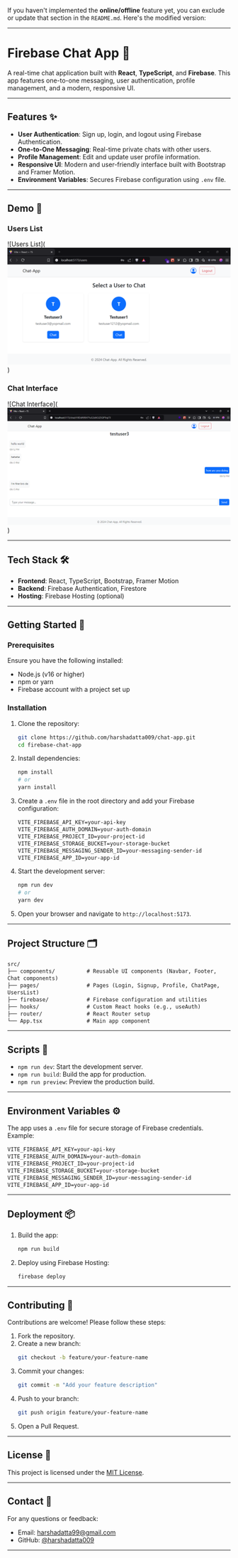 If you haven't implemented the **online/offline** feature yet, you can exclude or update that section in the `README.md`. Here's the modified version:

---

# Firebase Chat App 🚀

A real-time chat application built with **React**, **TypeScript**, and **Firebase**. This app features one-to-one messaging, user authentication, profile management, and a modern, responsive UI.

---

## Features ✨

- **User Authentication**: Sign up, login, and logout using Firebase Authentication.
- **One-to-One Messaging**: Real-time private chats with other users.
- **Profile Management**: Edit and update user profile information.
- **Responsive UI**: Modern and user-friendly interface built with Bootstrap and Framer Motion.
- **Environment Variables**: Secures Firebase configuration using `.env` file.

---

## Demo 📸

### Users List

![Users List](![alt text](image.png))

### Chat Interface

![Chat Interface](![alt text](image-1.png))

---

## Tech Stack 🛠️

- **Frontend**: React, TypeScript, Bootstrap, Framer Motion
- **Backend**: Firebase Authentication, Firestore
- **Hosting**: Firebase Hosting (optional)

---

## Getting Started 🚀

### Prerequisites

Ensure you have the following installed:

- Node.js (v16 or higher)
- npm or yarn
- Firebase account with a project set up

### Installation

1. Clone the repository:

   ```bash
   git clone https://github.com/harshadatta009/chat-app.git
   cd firebase-chat-app
   ```

2. Install dependencies:

   ```bash
   npm install
   # or
   yarn install
   ```

3. Create a `.env` file in the root directory and add your Firebase configuration:

   ```
   VITE_FIREBASE_API_KEY=your-api-key
   VITE_FIREBASE_AUTH_DOMAIN=your-auth-domain
   VITE_FIREBASE_PROJECT_ID=your-project-id
   VITE_FIREBASE_STORAGE_BUCKET=your-storage-bucket
   VITE_FIREBASE_MESSAGING_SENDER_ID=your-messaging-sender-id
   VITE_FIREBASE_APP_ID=your-app-id
   ```

4. Start the development server:

   ```bash
   npm run dev
   # or
   yarn dev
   ```

5. Open your browser and navigate to `http://localhost:5173`.

---

## Project Structure 🗂️

```
src/
├── components/          # Reusable UI components (Navbar, Footer, Chat components)
├── pages/               # Pages (Login, Signup, Profile, ChatPage, UsersList)
├── firebase/            # Firebase configuration and utilities
├── hooks/               # Custom React hooks (e.g., useAuth)
├── router/              # React Router setup
└── App.tsx              # Main app component
```

---

## Scripts 📜

- `npm run dev`: Start the development server.
- `npm run build`: Build the app for production.
- `npm run preview`: Preview the production build.

---

## Environment Variables ⚙️

The app uses a `.env` file for secure storage of Firebase credentials. Example:

```env
VITE_FIREBASE_API_KEY=your-api-key
VITE_FIREBASE_AUTH_DOMAIN=your-auth-domain
VITE_FIREBASE_PROJECT_ID=your-project-id
VITE_FIREBASE_STORAGE_BUCKET=your-storage-bucket
VITE_FIREBASE_MESSAGING_SENDER_ID=your-messaging-sender-id
VITE_FIREBASE_APP_ID=your-app-id
```

---

## Deployment 📦

1. Build the app:

   ```bash
   npm run build
   ```

2. Deploy using Firebase Hosting:
   ```bash
   firebase deploy
   ```

---

## Contributing 🤝

Contributions are welcome! Please follow these steps:

1. Fork the repository.
2. Create a new branch:
   ```bash
   git checkout -b feature/your-feature-name
   ```
3. Commit your changes:
   ```bash
   git commit -m "Add your feature description"
   ```
4. Push to your branch:
   ```bash
   git push origin feature/your-feature-name
   ```
5. Open a Pull Request.

---

## License 📝

This project is licensed under the [MIT License](LICENSE).

---

## Contact 📧

For any questions or feedback:

- Email: harshadatta99@gmail.com
- GitHub: [@harshadatta009](https://github.com/harshadatta009)

---
